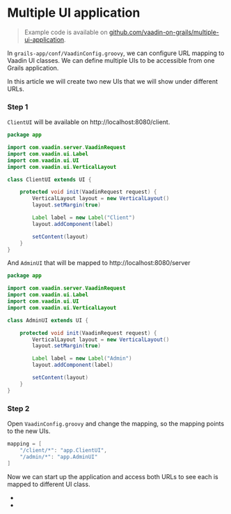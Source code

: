 # Multiple UI application

> Example code is available on
[github.com/vaadin-on-grails/multiple-ui-application](https://github.com/vaadin-on-grails/multiple-ui-application).

In `grails-app/conf/VaadinConfig.groovy`, we can configure URL mapping to Vaadin UI classes. We can define multiple UIs to be accessible from one Grails application.

In this article we will create two new UIs that we will show under different URLs.

### Step 1

`ClientUI` will be available on http://localhost:8080/client.

``` java
package app

import com.vaadin.server.VaadinRequest
import com.vaadin.ui.Label
import com.vaadin.ui.UI
import com.vaadin.ui.VerticalLayout

class ClientUI extends UI {

    protected void init(VaadinRequest request) {
        VerticalLayout layout = new VerticalLayout()
        layout.setMargin(true)

        Label label = new Label("Client")
        layout.addComponent(label)

        setContent(layout)
    }
}
```

And `AdminUI` that will be mapped to http://localhost:8080/server

``` java
package app

import com.vaadin.server.VaadinRequest
import com.vaadin.ui.Label
import com.vaadin.ui.UI
import com.vaadin.ui.VerticalLayout

class AdminUI extends UI {

    protected void init(VaadinRequest request) {
        VerticalLayout layout = new VerticalLayout()
        layout.setMargin(true)

        Label label = new Label("Admin")
        layout.addComponent(label)

        setContent(layout)
    }
}
```

### Step 2

Open `VaadinConfig.groovy` and change the mapping, so the mapping points to the new UIs.

``` java
mapping = [
    "/client/*": "app.ClientUI",
    "/admin/*": "app.AdminUI"
]
```

Now we can start up the application and access both URLs to see each is mapped to different UI class.

*
*
